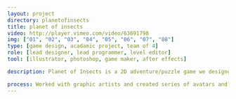 ```yaml
---
layout: project
directory: planetofinsects
title: planet of insects
video: http://player.vimeo.com/video/63691798
img: ["01", "02", "03", "04", "05", "06", "07", "08"]
type: [game design, acadamic project, team of 4]
role: [lead designer, lead programmer, level editor]
tool: [illustrator, photoshop, game maker, after effects]

description: Planet of Insects is a 2D adventure/puzzle game we designed for an advance game design course at SFU. We were given about 3 months to develop a complete, playable game as our final project. The game was created by Game Maker and all the game mechanics are all fully functioning as we originally proposed. The game features one core game mechanic and multiple secondary game mechanics. There are 3 different territories and 9 maps in this game. The game also includes a final stage where you have to defeat the boss in order to complete the game.

process: Worked with graphic artists and created series of avatars and sprites. Coded and created a playable game executable using Game Maker. Embedded an original AI system using a combination of different programming languages such as C++, C and Java in Game Maker. Gained knowledge and experience in game design.
---
```

